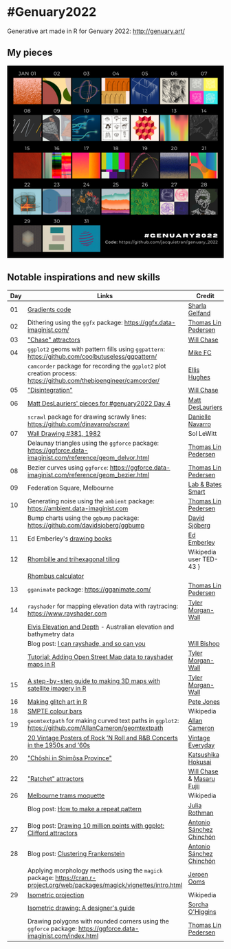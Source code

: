 # #Genuary2022

Generative art made in R for Genuary 2022: http://genuary.art/

## My pieces

![](https://raw.githubusercontent.com/jacquietran/genuary_2022/main/img/genuary2022_collated_to_day31.png)

## Notable inspirations and new skills

| Day | Links | Credit |
|---|---|---|
| 01 | [Gradients code](https://github.com/sharlagelfand/gradients) | [Sharla Gelfand](https://twitter.com/sharlagelfand) |
| 02 | Dithering using the `ggfx` package: https://ggfx.data-imaginist.com/ | [Thomas Lin Pedersen](https://twitter.com/thomasp85) |
| 03 | ["Chase" attractors](https://www.williamrchase.com/post/strange-attractors-12-months-of-art-february/) | [Will Chase](https://twitter.com/W_R_Chase) |
| 04 | `ggplot2` geoms with pattern fills using `ggpattern`: https://github.com/coolbutuseless/ggpattern/ | [Mike FC](https://twitter.com/coolbutuseless) |
|    | `camcorder` package for recording the `ggplot2` plot creation process: https://github.com/thebioengineer/camcorder/ | [Ellis Hughes](https://twitter.com/ellis_hughes) |
| 05 | ["Disintegration"](https://www.williamrchase.com/post/disintegration-12-months-of-art-october/) | [Will Chase](https://twitter.com/W_R_Chase) |
| 06 | [Matt DesLauriers' pieces for #genuary2022 Day 4](https://twitter.com/mattdesl/status/1478322540435103749) | [Matt DesLauriers](https://twitter.com/mattdesl) |
|    | `scrawl` package for drawing scrawly lines: https://github.com/djnavarro/scrawl | [Danielle Navarro](https://twitter.com/djnavarro) |
| 07 | [Wall Drawing #381, 1982](https://www.artsy.net/artwork/sol-lewitt-wall-drawing-number-381?utm_source=pocket_mylist) | Sol LeWitt |
|    | Delaunay triangles using the `ggforce` package: https://ggforce.data-imaginist.com/reference/geom_delvor.html | [Thomas Lin Pedersen](https://twitter.com/thomasp85) |
| 08 | Bezier curves using `ggforce`: https://ggforce.data-imaginist.com/reference/geom_bezier.html | [Thomas Lin Pedersen](https://twitter.com/thomasp85) |
| 09 | Federation Square, Melbourne | [Lab & Bates Smart](https://fedsquare.com/history-design) |
| 10 | Generating noise using the `ambient` package: https://ambient.data-imaginist.com | [Thomas Lin Pedersen](https://twitter.com/thomasp85) |
|    | Bump charts using the `ggbump` package: https://github.com/davidsjoberg/ggbump | [David Sjöberg](https://twitter.com/davsjob) |
| 11 | Ed Emberley's [drawing books](https://austinkleon.com/2009/11/21/ed-emberleys-make-a-world/) | [Ed Emberley](https://www.youtube.com/watch?v=gRWXyOsui54) |
| 12 | [Rhombille and trihexagonal tiling](https://en.wikipedia.org/wiki/File:P3_dual.png) | Wikipedia user TED-43 } |
|    | [Rhombus calculator](https://areavolumecalculator.com/rhombus-calculator/) | |
| 13 | `gganimate` package: https://gganimate.com/ | [Thomas Lin Pedersen](https://twitter.com/thomasp85) |
| 14 | `rayshader` for mapping elevation data with raytracing: https://www.rayshader.com | [Tyler Morgan-Wall](https://twitter.com/tylermorganwall) |
|    | [Elvis Elevation and Depth](https://elevation.fsdf.org.au/) - Australian elevation and bathymetry data | |
|    | Blog post: [I can rayshade, and so can you](https://wcmbishop.github.io/rayshader-demo/?utm_source=pocket_mylist) | [Will Bishop](https://twitter.com/wcmbishop) |
|    | [Tutorial: Adding Open Street Map data to rayshader maps in R](https://www.tylermw.com/adding-open-street-map-data-to-rayshader-maps-in-r/) | [Tyler Morgan-Wall](https://twitter.com/tylermorganwall) |
| 15 | [A step-by-step guide to making 3D maps with satellite imagery in R](https://www.tylermw.com/a-step-by-step-guide-to-making-3d-maps-with-satellite-imagery-in-r/) | [Tyler Morgan-Wall](https://twitter.com/tylermorganwall) |
| 16 | [Making glitch art in R](https://www.petejon.es/posts/2020-03-09-glitch-art-in-r/) | [Pete Jones](https://twitter.com/pj_mcr) |
| 18 | [SMPTE colour bars](https://en.wikipedia.org/wiki/Test_card) | Wikipedia |
| 19 | `geomtextpath` for making curved text paths in `ggplot2`: https://github.com/AllanCameron/geomtextpath | [Allan Cameron](https://twitter.com/Dr_AllanCameron) |
|    | [20 Vintage Posters of Rock ’N Roll and R&B Concerts in the 1950s and ’60s](https://www.vintag.es/2020/05/vintage-music-posters.html) | [Vintage Everyday](https://www.vintag.es) |
| 20 | ["Chôshi in Shimôsa Province"](https://commons.wikimedia.org/wiki/File:Hokusai_1760-1849_Ocean_waves.jpg) | [Katsushika Hokusai](https://en.wikipedia.org/wiki/Hokusai) |
| 22 | ["Ratchet" attractors](https://www.williamrchase.com/post/strange-attractors-12-months-of-art-february/) | [Will Chase](https://twitter.com/W_R_Chase) & [Masaru Fujii](https://twitter.com/ozachou_g) |
| 26 | [Melbourne trams moquette](https://upload.wikimedia.org/wikipedia/commons/thumb/2/2d/B2-class_Melbourne_tram_interior%2C_2013.JPG/2560px-B2-class_Melbourne_tram_interior%2C_2013.JPG) | Wikipedia |
|    | Blog post: [How to make a repeat pattern](https://www.designsponge.com/2017/10/welcome-julia-and-how-to-make-a-repeat-pattern.html) | [Julia Rothman](https://www.juliarothman.com/) |
| 27 | Blog post: [Drawing 10 million points with ggplot: Clifford attractors](https://fronkonstin.com/2017/11/07/drawing-10-million-points-with-ggplot-clifford-attractors/) | [Antonio Sánchez Chinchón](https://twitter.com/aschinchon) |
| 28 | Blog post: [Clustering Frankenstein](https://fronkonstin.com/2019/08/05/clustering-frankenstein/) | [Antonio Sánchez Chinchón](https://twitter.com/aschinchon) |
|    | Applying morphology methods using the `magick` package: https://cran.r-project.org/web/packages/magick/vignettes/intro.html | [Jeroen Ooms](https://twitter.com/opencpu) |
| 29 | [Isometric projection](https://en.wikipedia.org/wiki/Isometric_projection) | Wikipedia |
|    | [Isometric drawing: A designer's guide](https://www.creativebloq.com/features/isometric-drawing?utm_source=pocket_mylist) | [Sorcha O'Higgins](https://www.creativebloq.com/features/isometric-drawing?utm_source=pocket_mylist) |
|    | Drawing polygons with rounded corners using the `ggforce` package: https://ggforce.data-imaginist.com/index.html | [Thomas Lin Pedersen](https://twitter.com/thomasp85) |